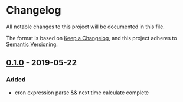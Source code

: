 # Changelog
All notable changes to this project will be documented in this file.

The format is based on [Keep a Changelog](https://keepachangelog.com/en/1.0.0/),
and this project adheres to [Semantic Versioning](https://semver.org/spec/v2.0.0.html).

## [0.1.0] - 2019-05-22
### Added
- cron expression parse && next time calculate complete

[0.1.0]: https://github.com/dongfg/gocronexpr/releases/tag/v0.0.1